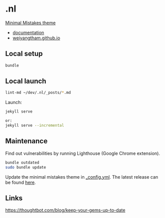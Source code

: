 # .nl

[Minimal Mistakes theme](https://github.com/mmistakes/minimal-mistakes)
- [documentation](https://mmistakes.github.io/minimal-mistakes/docs/quick-start-guide/)<br>
- [weiyangtham.github.io](https://github.com/weiyangtham/weiyangtham.github.io)<br>



## Local setup
```bash
bundle
```

## Local launch
```bash
lint-md ~/dev/.nl/_posts/*.md
```
Launch:
```bash
jekyll serve

or:
jekyll serve --incremental
```

## Maintenance
Find out vulnerabilities by running Lighthouse (Google Chrome extension).
```bash
bundle outdated
sudo bundle update
```
Update the minimal mistakes theme in [_config.yml](_config.yml). The latest release can be found [here](https://mmistakes.github.io/minimal-mistakes/).

## Links
https://thoughtbot.com/blog/keep-your-gems-up-to-date
